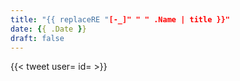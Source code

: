 ```yaml
---
title: "{{ replaceRE "[-_]" " " .Name | title }}"
date: {{ .Date }}
draft: false
---
```

{{< tweet user=<user> id=<id> >}}
<!--more-->

